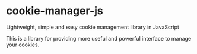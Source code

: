 # cookie-manager-js
Lightweight, simple and easy cookie management library in JavaScript


This is a library for providing more useful and powerful interface to manage your cookies.
